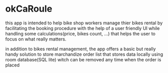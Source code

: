 # okCaRoule
this app is intended to help bike shop workers manage thier bikes rental by facilitating the booking procedure with the help of a user friendly UI while handling some calculations(price, bikes count, ...) that helps the user to focus on what really matters.

in addition to bikes rental management, the app offers a basic but really handy solution to store marchandize order list that stores data locally using room database(SQL lite)
witch can be removed any time when the order is placed
